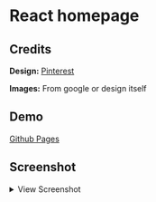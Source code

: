 # React homepage

## Credits

**Design:** [Pinterest](https://www.pinterest.com/pin/493214596697618147/)

**Images:** From google or design itself

## Demo

[Github Pages](https://dev-caspertheghost.github.io/react-homepage)

## Screenshot

<details>
    <summary>View Screenshot</summary>

![screenshot](./screenshot.png)

</details>
